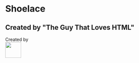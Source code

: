 # Shoelace
## Created by "The Guy That Loves HTML"
<p>Created by <br><a href="https://theguythatloveshtml.github.io"><img height="50" src="https://theguythatloveshtml.github.io/Logo.jpg"></a>
